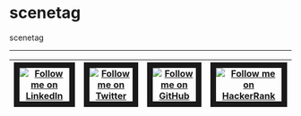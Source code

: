 scenetag
========

scenetag


------------------------------------------------------------------------------
| <a href="https://www.linkedin.com/in/vaseem85" target='_blank' title="LinkedIn"> <img src="https://infopeople.org/sites/all/themes/infopeople/social/linkedin.png" alt="Follow me on LinkedIn" border="10" /> </a> | <a href="https://twitter.com/vas_ave" target='_blank' title="LinkedIn"> <img src="https://www.microsoft.com/en-us/outlook-com/img/footer-icon-twitter.5919eab4.svg" alt="Follow me on Twitter" border="10" /> </a> | <a href="https://twitter.com/vas_ave" target='_blank' title="LinkedIn"> <img src="http://www-student.cse.buffalo.edu/~sreehars/images/github_logo.jpeg" alt="Follow me on GitHub" border="10" /> </a> | <a href="https://www.hackerrank.com/vashacker" target='_blank' title="LinkedIn"> <img src="https://hrcdn.net/hackerrank/assets/brand/h_mark_sm-89688e441bdf2c2eca6f2071f7483ea8.png" alt="Follow me on HackerRank" border="10" /> </a>
| ----------| ----------| ----------| ----------|
